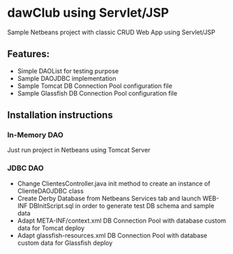 dawClub using Servlet/JSP
==========

Sample Netbeans project with classic CRUD Web App using Servlet/JSP

Features:
-------------
- Simple DAOList for testing purpose
- Sample DAOJDBC implementation
- Sample Tomcat DB Connection Pool configuration file
- Sample Glassfish DB Connection Pool configuration file

Installation instructions
----------------
### In-Memory DAO
Just run project in Netbeans using Tomcat Server

### JDBC DAO
* Change ClientesController.java init method to create an instance of ClienteDAOJDBC class
* Create Derby Database from Netbeans Services tab and launch WEB-INF DBInitScript.sql in order to generate test DB schema and sample data
* Adapt META-INF/context.xml DB Connection Pool with database custom data for Tomcat deploy
* Adapt glassfish-resources.xml DB Connection Pool with database custom data for Glassfish deploy
